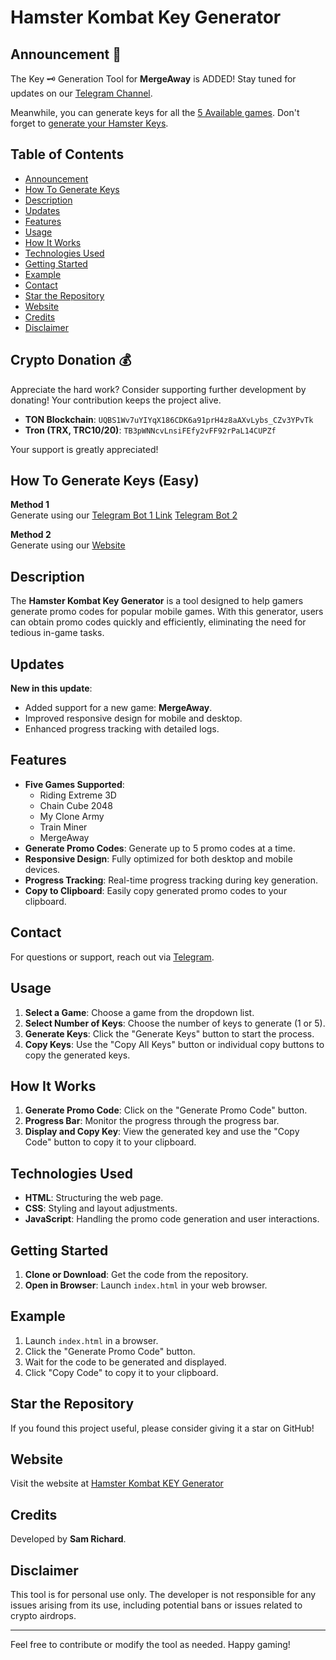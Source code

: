 # Hamster Kombat Key Generator

## Announcement 📢
The Key 🗝 Generation Tool for **MergeAway** is ADDED! 
Stay tuned for updates on our [Telegram Channel](https://telegram.me/Insta_Buy_Follower).

Meanwhile, you can generate keys for all the [5 Available games](#how-to-generate-keys-easy).
Don't forget to [generate your Hamster Keys](http://t.me/Hamster_Keys_Gen_Bot/Key_Geneator).

## Table of Contents
- [Announcement](#announcement-)
- [How To Generate Keys](#how-to-generate-keys-easy)
- [Description](#description)
- [Updates](#updates)
- [Features](#features)
- [Usage](#usage)
- [How It Works](#how-it-works)
- [Technologies Used](#technologies-used)
- [Getting Started](#getting-started)
- [Example](#example)
- [Contact](#contact)
- [Star the Repository](#star-the-repository)
- [Website](#website)
- [Credits](#credits)
- [Disclaimer](#disclaimer)

## Crypto Donation 💰
Appreciate the hard work? Consider supporting further development by donating! Your contribution keeps the project alive.

- **TON Blockchain**: `UQBS1Wv7uYIYqX186CDK6a91prH4z8aAXvLybs_CZv3YPvTk`
- **Tron (TRX, TRC10/20)**: `TB3pWNNcvLnsiFEfy2vFF92rPaL14CUPZf`

Your support is greatly appreciated!

## How To Generate Keys (Easy)
**Method 1**  
Generate using our [Telegram Bot 1 Link](http://telegram.me/Hamster_Kombat_Keys_Gen_Bot)
[Telegram Bot 2](http://t.me/Hamster_Keys_Gen_Bot/Key_Geneator)

**Method 2**  
Generate using our [Website](https://shrs.link/foJ9YH)

## Description
The **Hamster Kombat Key Generator** is a tool designed to help gamers generate promo codes for popular mobile games. With this generator, users can obtain promo codes quickly and efficiently, eliminating the need for tedious in-game tasks.

## Updates
**New in this update**:
- Added support for a new game: **MergeAway**.
- Improved responsive design for mobile and desktop.
- Enhanced progress tracking with detailed logs.

## Features
- **Five Games Supported**: 
  - Riding Extreme 3D
  - Chain Cube 2048
  - My Clone Army
  - Train Miner
  - MergeAway
- **Generate Promo Codes**: Generate up to 5 promo codes at a time.
- **Responsive Design**: Fully optimized for both desktop and mobile devices.
- **Progress Tracking**: Real-time progress tracking during key generation.
- **Copy to Clipboard**: Easily copy generated promo codes to your clipboard.

## Contact
For questions or support, reach out via [Telegram](https://telegram.me/Sam_Dm_bot).

## Usage
1. **Select a Game**: Choose a game from the dropdown list.
2. **Select Number of Keys**: Choose the number of keys to generate (1 or 5).
3. **Generate Keys**: Click the "Generate Keys" button to start the process.
4. **Copy Keys**: Use the "Copy All Keys" button or individual copy buttons to copy the generated keys.

## How It Works
1. **Generate Promo Code**: Click on the "Generate Promo Code" button.
2. **Progress Bar**: Monitor the progress through the progress bar.
3. **Display and Copy Key**: View the generated key and use the "Copy Code" button to copy it to your clipboard.

## Technologies Used
- **HTML**: Structuring the web page.
- **CSS**: Styling and layout adjustments.
- **JavaScript**: Handling the promo code generation and user interactions.

## Getting Started
1. **Clone or Download**: Get the code from the repository.
2. **Open in Browser**: Launch `index.html` in your web browser.

## Example
1. Launch `index.html` in a browser.
2. Click the "Generate Promo Code" button.
3. Wait for the code to be generated and displayed.
4. Click "Copy Code" to copy it to your clipboard.

## Star the Repository
If you found this project useful, please consider giving it a star on GitHub!

## Website
Visit the website at [Hamster Kombat KEY Generator](https://shrs.link/foJ9YH)

## Credits
Developed by **Sam Richard**.

## Disclaimer
This tool is for personal use only. The developer is not responsible for any issues arising from its use, including potential bans or issues related to crypto airdrops.

---

Feel free to contribute or modify the tool as needed. Happy gaming!
